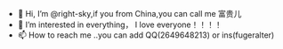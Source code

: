 - 👋 Hi, I’m @right-sky,if you from China,you can call me 富贵儿
- 👀 I’m interested in everything，  I love everyone！！！！
- 📫 How to reach me ..you can add  QQ(2649648213) or ins(fugeralter)

<!---
right-sky/right-sky is a ✨ special ✨ repository because its `README.md` (this file) appears on your GitHub profile.
You can click the Preview link to take a look at your changes.
--->
